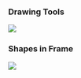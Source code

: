 ### Drawing Tools
![](https://github.com/rafiulgits/HelloJava/blob/master/GUI-swing-and-awt/graphics/DrawingTools.png)

### Shapes in Frame
![](https://github.com/rafiulgits/HelloJava/blob/master/GUI-swing-and-awt/graphics/ShapesInFrame.png)
